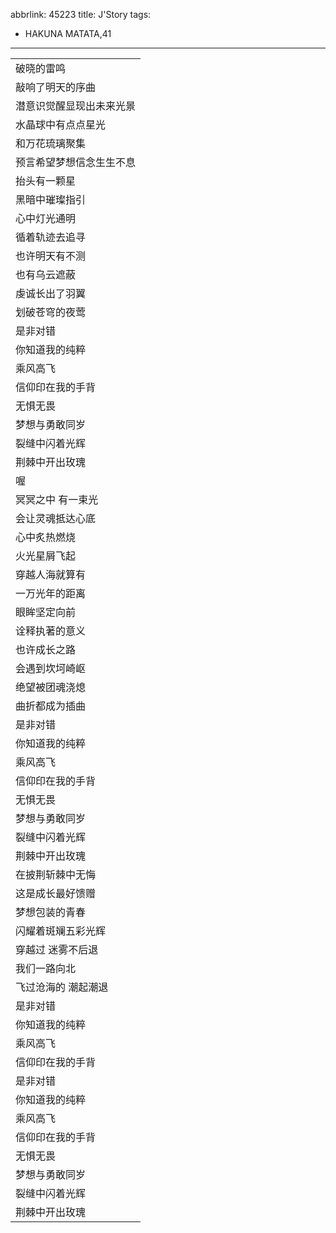abbrlink: 45223
title: J'Story
tags:
  - HAKUNA MATATA,41
---
|      |
|--|
|破晓的雷鸣|
|敲响了明天的序曲|
|潜意识觉醒显现出未来光景|
|水晶球中有点点星光|
|和万花琉璃聚集|
|预言希望梦想信念生生不息|
|抬头有一颗星|
|黑暗中璀璨指引|
|心中灯光通明|
|循着轨迹去追寻|
|也许明天有不测|
|也有乌云遮蔽|
|虔诚长出了羽翼|
|划破苍穹的夜莺|
|是非对错|
|你知道我的纯粹|
|乘风高飞|
|信仰印在我的手背|
|无惧无畏|
|梦想与勇敢同岁|
|裂缝中闪着光辉|
|荆棘中开出玫瑰|
|喔|
|冥冥之中 有一束光|
|会让灵魂抵达心底|
|心中炙热燃烧|
|火光星屑飞起|
|穿越人海就算有|
|一万光年的距离|
|眼眸坚定向前|
|诠释执著的意义|
|也许成长之路|
|会遇到坎坷崎岖|
|绝望被团魂浇熄|
|曲折都成为插曲|
|是非对错|
|你知道我的纯粹|
|乘风高飞|
|信仰印在我的手背|
|无惧无畏|
|梦想与勇敢同岁|
|裂缝中闪着光辉|
|荆棘中开出玫瑰|
|在披荆斩棘中无悔|
|这是成长最好馈赠|
|梦想包装的青春|
|闪耀着斑斓五彩光辉|
|穿越过 迷雾不后退|
|我们一路向北|
|飞过沧海的 潮起潮退|
|是非对错|
|你知道我的纯粹|
|乘风高飞|
|信仰印在我的手背|
|是非对错|
|你知道我的纯粹|
|乘风高飞|
|信仰印在我的手背|
|无惧无畏|
|梦想与勇敢同岁|
|裂缝中闪着光辉|
|荆棘中开出玫瑰|